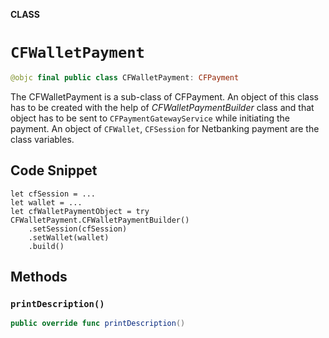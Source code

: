 **CLASS**

# `CFWalletPayment`

```swift
@objc final public class CFWalletPayment: CFPayment
```

The CFWalletPayment is a sub-class of CFPayment. An object of this class has to be created with the help of *CFWalletPaymentBuilder* class and that object has to be sent to `CFPaymentGatewayService` while initiating the payment. An object of `CFWallet`, `CFSession` for Netbanking payment are the class variables.

## Code Snippet ##

```
let cfSession = ...
let wallet = ...
let cfWalletPaymentObject = try CFWalletPayment.CFWalletPaymentBuilder()
    .setSession(cfSession)
    .setWallet(wallet)
    .build()
```

## Methods
### `printDescription()`

```swift
public override func printDescription()
```
